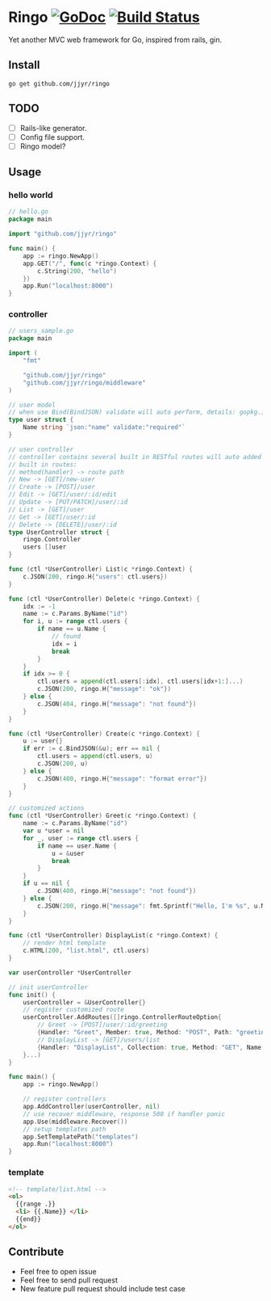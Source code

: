 # Ringo [![GoDoc](http://img.shields.io/badge/go-documentation-blue.svg?style=flat-square)](http://godoc.org/github.com/jjyr/ringo) [![Build Status](https://travis-ci.org/jjyr/ringo.svg?branch=master)](https://travis-ci.org/jjyr/ringo)

Yet another MVC web framework for Go, inspired from rails, gin.

## Install

`go get github.com/jjyr/ringo`

## TODO
- [ ] Rails-like generator.
- [ ] Config file support.
- [ ] Ringo model?

## Usage

### hello world
``` go
// hello.go
package main

import "github.com/jjyr/ringo"

func main() {
	app := ringo.NewApp()
	app.GET("/", func(c *ringo.Context) {
		c.String(200, "hello")
	})
	app.Run("localhost:8000")
}

```

### controller
``` go
// users_sample.go
package main

import (
	"fmt"

	"github.com/jjyr/ringo"
	"github.com/jjyr/ringo/middleware"
)

// user model
// when use Bind(BindJSON) validate will auto perform, details: gopkg.in/go-playground/validator.v8
type user struct {
	Name string `json:"name" validate:"required"`
}

// user controller
// controller contains several built in RESTful routes will auto added if accord methods is defined
// built in routes:
// method(handler) -> route path
// New -> [GET]/new-user
// Create -> [POST]/user
// Edit -> [GET]/user/:id/edit
// Update -> [PUT/PATCH]/user/:id
// List -> [GET]/user
// Get -> [GET]/user/:id
// Delete -> [DELETE]/user/:id
type UserController struct {
	ringo.Controller
	users []user
}

func (ctl *UserController) List(c *ringo.Context) {
	c.JSON(200, ringo.H{"users": ctl.users})
}

func (ctl *UserController) Delete(c *ringo.Context) {
	idx := -1
	name := c.Params.ByName("id")
	for i, u := range ctl.users {
		if name == u.Name {
			// found
			idx = i
			break
		}
	}
	if idx >= 0 {
		ctl.users = append(ctl.users[:idx], ctl.users[idx+1:]...)
		c.JSON(200, ringo.H{"message": "ok"})
	} else {
		c.JSON(404, ringo.H{"message": "not found"})
	}
}

func (ctl *UserController) Create(c *ringo.Context) {
	u := user{}
	if err := c.BindJSON(&u); err == nil {
		ctl.users = append(ctl.users, u)
		c.JSON(200, u)
	} else {
		c.JSON(400, ringo.H{"message": "format error"})
	}
}

// customized actions
func (ctl *UserController) Greet(c *ringo.Context) {
	name := c.Params.ByName("id")
	var u *user = nil
	for _, user := range ctl.users {
		if name == user.Name {
			u = &user
			break
		}
	}
	if u == nil {
		c.JSON(400, ringo.H{"message": "not found"})
	} else {
		c.JSON(200, ringo.H{"message": fmt.Sprintf("Hello, I'm %s", u.Name)})
	}
}

func (ctl *UserController) DisplayList(c *ringo.Context) {
	// render html template
	c.HTML(200, "list.html", ctl.users)
}

var userController *UserController

// init userController
func init() {
	userController = &UserController{}
	// register customized route
	userController.AddRoutes([]ringo.ControllerRouteOption{
		// Greet -> [POST]/user/:id/greeting
		{Handler: "Greet", Member: true, Method: "POST", Path: "greeting"},
		// DisplayList -> [GET]/users/list
		{Handler: "DisplayList", Collection: true, Method: "GET", Name: "users", Path: "list"},
	}...)
}

func main() {
	app := ringo.NewApp()

	// register controllers
	app.AddController(userController, nil)
	// use recover middleware, response 500 if handler panic
	app.Use(middleware.Recover())
	// setup templates path
	app.SetTemplatePath("templates")
	app.Run("localhost:8000")
}
```

### template
```html
<!-- template/list.html -->
<ol>
  {{range .}}
  <li> {{.Name}} </li>
  {{end}}
</ol>
```


## Contribute

* Feel free to open issue
* Feel free to send pull request
* New feature pull request should include test case

